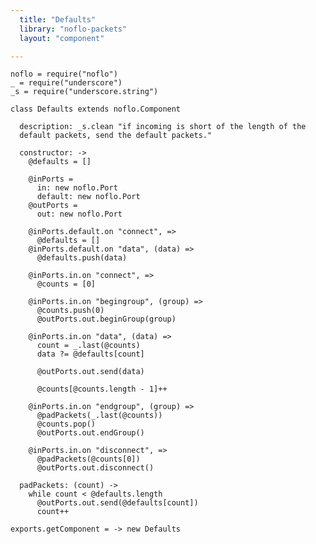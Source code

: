 ```yaml
---
  title: "Defaults"
  library: "noflo-packets"
  layout: "component"

---
```


    noflo = require("noflo")
    _ = require("underscore")
    _s = require("underscore.string")
    
    class Defaults extends noflo.Component
    
      description: _s.clean "if incoming is short of the length of the
      default packets, send the default packets."
    
      constructor: ->
        @defaults = []
    
        @inPorts =
          in: new noflo.Port
          default: new noflo.Port
        @outPorts =
          out: new noflo.Port
    
        @inPorts.default.on "connect", =>
          @defaults = []
        @inPorts.default.on "data", (data) =>
          @defaults.push(data)
    
        @inPorts.in.on "connect", =>
          @counts = [0]
    
        @inPorts.in.on "begingroup", (group) =>
          @counts.push(0)
          @outPorts.out.beginGroup(group)
    
        @inPorts.in.on "data", (data) =>
          count = _.last(@counts)
          data ?= @defaults[count]
    
          @outPorts.out.send(data)
    
          @counts[@counts.length - 1]++
    
        @inPorts.in.on "endgroup", (group) =>
          @padPackets(_.last(@counts))
          @counts.pop()
          @outPorts.out.endGroup()
    
        @inPorts.in.on "disconnect", =>
          @padPackets(@counts[0])
          @outPorts.out.disconnect()
    
      padPackets: (count) ->
        while count < @defaults.length
          @outPorts.out.send(@defaults[count])
          count++
     
    exports.getComponent = -> new Defaults
    
